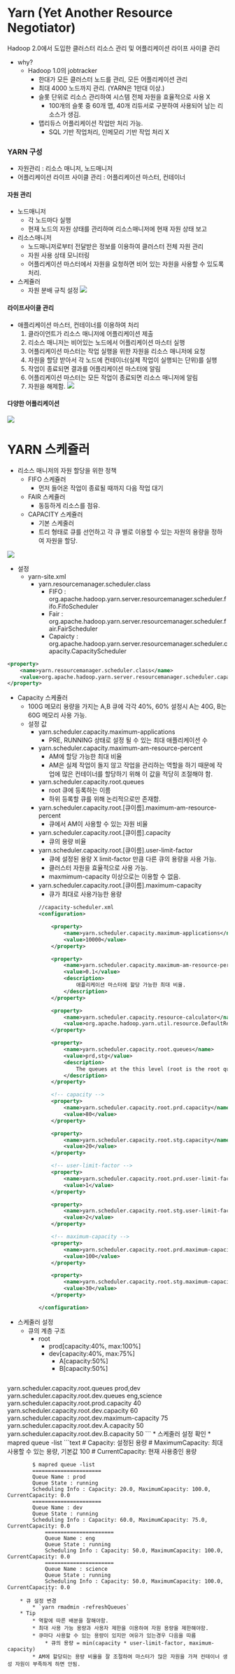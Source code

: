 # Yarn (Yet Another Resource Negotiator)
Hadoop 2.0에서 도입한 클러스터 리소스 관리 및 어플리케이션 라이프 사이클 관리

* why?
    * Hadoop 1.0의 jobtracker 
        * 한대가 모든 클러스터 노드를 관리, 모든 어플리케이션 관리
        * 최대 4000 노드까지 관리. (YARN은 1만대 이상.)
        * 슬롯 단위로 리소스 관리하여 시스템 전체 자원을 효율적으로 사용 X
            * 100개의 슬롯 중 60개 맵, 40개 리듀서로 구분하여 사용되어 남는 리소스가 생김.
        * 맵리듀스 어플리케이션 작업만 처리 가능.
            * SQL 기반 작업처리, 인메모리 기반 작업 처리 X

### YARN 구성
* 자원관리 : 리소스 매니저, 노드매니저
* 어플리케이션 라이프 사이클 관리 : 어플리케이션 마스터, 컨테이너

#### 자원 관리
* 노드매니저
    * 각 노드마다 실행
    * 현재 노드의 자원 상태를 관리하며 리소스매니저에 현재 자원 상태 보고
* 리소스매니저
    * 노드매니저로부터 전달받은 정보를 이용하여 클러스터 전체 자원 관리
    * 자원 사용 상태 모니터링
    * 어플리케이션 마스터에서 자원을 요청하면 비어 있는 자원을 사용할 수 있도록 처리.
* 스케쥴러
    * 자원 분배 규칙 설정
![](http://bigdataanalyticsnews.com/wp-content/uploads/2014/09/Yarn-Architecture.png)

#### 라이프사이클 관리
* 애플리케이션 마스터, 컨테이너를 이용하여 처리
    1. 클라이언트가 리소스 매니저에 어플리케이션 제출
    2. 리소스 매니저는 비어있는 노드에서 어플리케이션 마스터 실행
    3. 어플리케이션 마스터는 작업 실행을 위한 자원을 리소스 매니저에 요청
    4. 자원을 할당 받아서 각 노드에 컨테이너(실제 작업이 실행되는 단위)를 실행
    5. 작업이 종료되면 결과를 어플리케이션 마스터에 알림
    6. 어플리케이션 마스터는 모든 작업이 종료되면 리소스 매니저에 알림
    7. 자원을 해제함.
![](https://www.oreilly.com/library/view/hadoop-the-definitive/9781491901687/images/hddg_0402.png)

#### 다양한 어플리케이션
![](https://2xbbhjxc6wk3v21p62t8n4d4-wpengine.netdna-ssl.com/wp-content/uploads/2014/07/data.png)

# YARN 스케쥴러
* 리소스 매니저의 자원 할당을 위한 정책
    * FIFO 스케쥴러
        * 먼저 들어온 작업이 종료될 때까지 다음 작업 대기
    * FAIR 스케쥴러
        * 동등하게 리소스를 점유.
    * CAPACITY 스케쥴러
        * 기본 스케줄러
        * 트리 형태로 큐를 선언하고 각 큐 별로 이용할 수 있는 자원의 용량을 정하여 자원을 할당.
    
![](https://www.oreilly.com/library/view/hadoop-the-definitive/9781491901687/images/hddg_0403.png)
* 설정
    * yarn-site.xml
        * yarn.resourcemanager.scheduler.class
            * FIFO : org.apache.hadoop.yarn.server.resourcemanager.scheduler.fifo.FifoScheduler
            * Fair : org.apache.hadoop.yarn.server.resourcemanager.scheduler.fair.FairScheduler
            * Capaicty : org.apache.hadoop.yarn.server.resourcemanager.scheduler.capacity.CapacityScheduler

```xml
<property>
    <name>yarn.resourcemanager.scheduler.class</name>
    <value>org.apache.hadoop.yarn.server.resourcemanager.scheduler.capacity.CapacityScheduler</value>
</property>
```

* Capacity 스케쥴러
    * 100G 메모리 용량을 가지는 A,B 큐에 각각 40%, 60% 설정시 A는 40G, B는 60G 메모리 사용 가능.
    * 설정 값
        * yarn.scheduler.capacity.maximum-applications
            * PRE, RUNNING 상태로 설정 될 수 있는 최대 애플리케이션 수
        * yarn.scheduler.capacity.maximum-am-resource-percent
            * AM에 할당 가능한 최대 비율
            * AM은 실제 작업이 돌지 않고 작업을 관리하는 역할을 하기 때문에 작업에 많은 컨테이너를 할당하기 위해 이 값을 적당히 조절해야 함.
        * yarn.scheduler.capacity.root.queues
            * root 큐에 등록하는 이름
            * 하위 등록할 큐를 위해 논리적으로만 존재함.
        * yarn.scheduler.capacity.root.[큐이름].maximum-am-resource-percent
            * 큐에서 AM이 사용할 수 있는 자원 비율
        * yarn.scheduler.capacity.root.[큐이름].capacity
            * 큐의 용량 비율
        * yarn.scheduler.capacity.root.[큐이름].user-limit-factor
            * 큐에 설정된 용량 X limit-factor 만큼 다른 큐의 용량을 사용 가능.
            * 클러스터 자원을 효율적으로 사용 가능.
            * maxmimum-capacity 이상으로는 이용할 수 없음.
        * yarn.scheduler.capacity.root.[큐이름].maximum-capacity
            * 큐가 최대로 사용가능한 용량
            ```xml
            //capacity-scheduler.xml
            <configuration>

                <property>
                    <name>yarn.scheduler.capacity.maximum-applications</name>
                    <value>10000</value>
                </property>

                <property>
                    <name>yarn.scheduler.capacity.maximum-am-resource-percent</name>
                    <value>0.1</value>
                    <description>
                        애플리케이션 마스터에 할당 가능한 최대 비율.
                    </description>
                </property>

                <property>
                    <name>yarn.scheduler.capacity.resource-calculator</name>
                    <value>org.apache.hadoop.yarn.util.resource.DefaultResourceCalculator</value>
                </property>

                <property>
                    <name>yarn.scheduler.capacity.root.queues</name>
                    <value>prd,stg</value>
                    <description>
                        The queues at the this level (root is the root queue).
                    </description>
                </property>

                <!-- capacity -->
                <property>
                    <name>yarn.scheduler.capacity.root.prd.capacity</name>
                    <value>80</value>
                </property>

                <property>
                    <name>yarn.scheduler.capacity.root.stg.capacity</name>
                    <value>20</value>
                </property>

                <!-- user-limit-factor -->
                <property>
                    <name>yarn.scheduler.capacity.root.prd.user-limit-factor</name>
                    <value>1</value>
                </property>

                <property>
                    <name>yarn.scheduler.capacity.root.stg.user-limit-factor</user-limit-factor</name>
                    <value>2</value>
                </property>

                <!-- maximum-capacity -->
                <property>
                    <name>yarn.scheduler.capacity.root.prd.maximum-capacity</name>
                    <value>100</value>
                </property>

                <property>
                    <name>yarn.scheduler.capacity.root.stg.maximum-capacity</name>
                    <value>30</value>
                </property>

            </configuration>
            ```
* 스케줄러 설정
    * 큐의 계층 구조
        * root
            * prod[capacity:40%, max:100%]
            * dev[capacity:40%, max:75%]
                * A[capacity:50%]
                * B[capacity:50%]
        ```xml
<?xml version="1.0"?>
<configuration>
  <property>
    <name>yarn.scheduler.capacity.root.queues</name>
    <value>prod,dev</value>
  </property>
  <property>
    <name>yarn.scheduler.capacity.root.dev.queues</name>
    <value>eng,science</value>
  </property>
  <property>
    <name>yarn.scheduler.capacity.root.prod.capacity</name>
    <value>40</value>
  </property>
  <property>
    <name>yarn.scheduler.capacity.root.dev.capacity</name>
    <value>60</value>
  </property>
  <property>
    <name>yarn.scheduler.capacity.root.dev.maximum-capacity</name>
    <value>75</value>
  </property>
  <property>
    <name>yarn.scheduler.capacity.root.dev.A.capacity</name>
    <value>50</value>
  </property>
  <property>
    <name>yarn.scheduler.capacity.root.dev.B.capacity</name>
    <value>50</value>
  </property>
</configuration>
        ```
        * 스케줄러 설정 확인
            * mapred queue -list
                ```text
            # Capacity: 설정된 용량
            # MaximumCapacity: 최대 사용할 수 있는 용량, 기본값 100
            # CurrentCapacity: 현재 사용중인 용량 

            $ mapred queue -list
            ======================
            Queue Name : prod 
            Queue State : running 
            Scheduling Info : Capacity: 20.0, MaximumCapacity: 100.0, CurrentCapacity: 0.0 
            ======================
            Queue Name : dev 
            Queue State : running 
            Scheduling Info : Capacity: 60.0, MaximumCapacity: 75.0, CurrentCapacity: 0.0 
                ======================
                Queue Name : eng 
                Queue State : running 
                Scheduling Info : Capacity: 50.0, MaximumCapacity: 100.0, CurrentCapacity: 0.0 
                ======================
                Queue Name : science 
                Queue State : running 
                Scheduling Info : Capacity: 50.0, MaximumCapacity: 100.0, CurrentCapacity: 0.0 
                ```
        * 큐 설정 변경
            * `yarn rmadmin -refreshQueues`
        * Tip
            * 역할에 따른 배분을 잘해야함.
            * 최대 사용 가능 용량과 사용자 제한을 이용하여 자원 용량을 제한해야함.
            * 큐마다 사용할 수 있는 용량이 있지만 여유가 있는경우 다음을 따름
                * 큐의 용량 = min(capacity * user-limit-factor, maximum-capacity)
            * AM에 할당되는 용량 비율을 잘 조절하여 마스터가 많은 자원을 가져 컨테이너 생성 자원이 부족하게 하면 안됨.
       